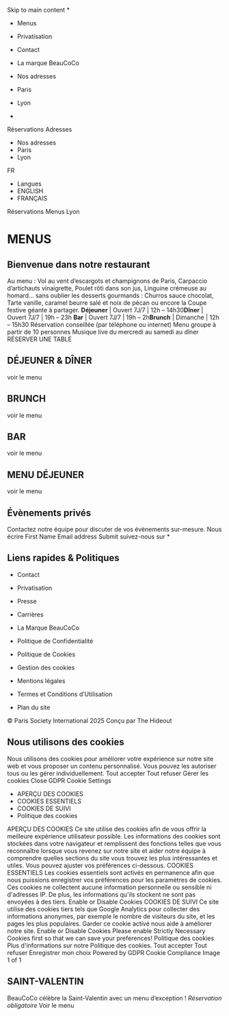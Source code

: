 Skip to main content
  * 

  * Menus
  * Privatisation
  * Contact
  * La marque BeauCoCo


  * Nos adresses
  * Paris
  * Lyon


  * 

Réservations
Adresses
  * Nos adresses
  * Paris
  * Lyon


FR
  * Langues
  * ENGLISH
  * FRANÇAIS


Réservations Menus
Lyon
# MENUS
## Bienvenue dans notre restaurant
Au menu : Vol au vent d’escargots et champignons de Paris, Carpaccio d’artichauts vinaigrette, Poulet rôti dans son jus, Linguine crémeuse au homard… sans oublier les desserts gourmands : Churros sauce chocolat, Tarte vanille, caramel beurre salé et noix de pécan ou encore la Coupe festive géante à partager.
**Déjeuner** | Ouvert 7J/7 | 12h – 14h30**Dîner** | Ouvert 7J/7 | 19h – 23h **Bar** | Ouvert 7J/7 | 19h – 2h**Brunch** | Dimanche | 12h – 15h30
Réservation conseillée (par téléphone ou internet) Menu groupe à partir de 10 personnes Musique live du mercredi au samedi au dîner
RÉSERVER UNE TABLE
## DÉJEUNER & DÎNER
voir le menu
## BRUNCH
voir le menu
## BAR
voir le menu
## MENU DÉJEUNER
voir le menu
## Évènements privés
Contactez notre équipe pour discuter de vos évènements sur-mesure.
Nous écrire
First Name
Email address
Submit
suivez-nous sur
  * 

## Liens rapides & Politiques
  * Contact
  * Privatisation
  * Presse
  * Carrières
  * La Marque BeauCoCo


  * Politique de Confidentialité
  * Politique de Cookies
  * Gestion des cookies
  * Mentions légales
  * Termes et Conditions d’Utilisation
  * Plan du site


© Paris Society International 2025 Conçu par The Hideout
## Nous utilisons des cookies
Nous utilisons des cookies pour améliorer votre expérience sur notre site web et vous proposer un contenu personnalisé. Vous pouvez les autoriser tous ou les gérer individuellement.
Tout accepter Tout refuser Gérer les cookies
Close GDPR Cookie Settings
  * APERÇU DES COOKIES
  * COOKIES ESSENTIELS
  * COOKIES DE SUIVI
  * Politique des cookies


APERÇU DES COOKIES
Ce site utilise des cookies afin de vous offrir la meilleure expérience utilisateur possible. Les informations des cookies sont stockées dans votre navigateur et remplissent des fonctions telles que vous reconnaître lorsque vous revenez sur notre site et aider notre équipe à comprendre quelles sections du site vous trouvez les plus intéressantes et utiles. Vous pouvez ajuster vos préférences ci-dessous.
COOKIES ESSENTIELS
Les cookies essentiels sont activés en permanence afin que nous puissions enregistrer vos préférences pour les paramètres de cookies. Ces cookies ne collectent aucune information personnelle ou sensible ni d'adresses IP. De plus, les informations qu'ils stockent ne sont pas envoyées à des tiers.
Enable or Disable Cookies
COOKIES DE SUIVI
Ce site utilise des cookies tiers tels que Google Analytics pour collecter des informations anonymes, par exemple le nombre de visiteurs du site, et les pages les plus populaires. Garder ce cookie activé nous aide à améliorer notre site.
Enable or Disable Cookies
Please enable Strictly Necessary Cookies first so that we can save your preferences!
Politique des cookies
Plus d'informations sur notre Politique des cookies.
Tout accepter Tout refuser Enregistrer mon choix
Powered by GDPR Cookie Compliance
Image 1 of 1
## SAINT-VALENTIN
BeauCoCo célèbre la Saint-Valentin avec un menu d’exception !
_Réservation obligatoire_
Voir le menu
